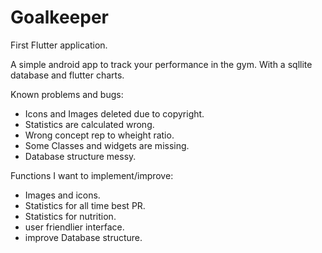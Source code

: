 # Goalkeeper

First Flutter application.

A simple android app to track your performance in the gym.
With a sqllite database and flutter charts. 

Known problems and bugs:
- Icons and Images deleted due to copyright.
- Statistics are calculated wrong.
- Wrong concept rep to wheight ratio.
- Some Classes and widgets are missing.
- Database structure messy.

Functions I want to implement/improve:
- Images and icons.
- Statistics for all time best PR.
- Statistics for nutrition.
- user friendlier interface.
- improve Database structure.
